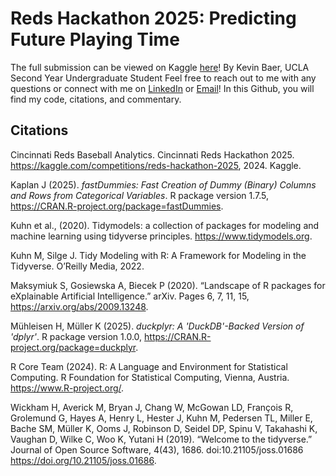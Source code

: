 # Reds Hackathon 2025: Predicting Future Playing Time
The full submission can be viewed on Kaggle [here]()!
By Kevin Baer, UCLA Second Year Undergraduate Student
Feel free to reach out to me with any questions or connect with me on [LinkedIn](https://www.linkedin.com/in/kevinmbaer/) or [Email](mailto:kevinbaer@ucla.edu)!
In this Github, you will find my code, citations, and commentary.

## Citations

Cincinnati Reds Baseball Analytics. Cincinnati Reds Hackathon 2025. <https://kaggle.com/competitions/reds-hackathon-2025>, 2024. Kaggle.

Kaplan J (2025). _fastDummies: Fast Creation of Dummy (Binary) Columns and Rows from Categorical Variables_. R package version 1.7.5, <https://CRAN.R-project.org/package=fastDummies>.

Kuhn et al., (2020). Tidymodels: a collection of packages for modeling and machine learning using tidyverse principles. <https://www.tidymodels.org>.

Kuhn M, Silge J. Tidy Modeling with R: A Framework for Modeling in the Tidyverse. O’Reilly Media, 2022.

Maksymiuk S, Gosiewska A, Biecek P (2020). “Landscape of R packages for eXplainable Artificial Intelligence.” arXiv. Pages 6, 7, 11, 15, <https://arxiv.org/abs/2009.13248>.

Mühleisen H, Müller K (2025). _duckplyr: A 'DuckDB'-Backed Version of 'dplyr'_. R package version 1.0.0, <https://CRAN.R-project.org/package=duckplyr>.

R Core Team (2024). R: A Language and Environment for Statistical Computing. R Foundation for Statistical Computing, Vienna, Austria. <https://www.R-project.org/>.

Wickham H, Averick M, Bryan J, Chang W, McGowan LD, François R, Grolemund G, Hayes A, Henry L, Hester J, Kuhn M, Pedersen TL, Miller E, Bache SM, Müller K, Ooms J, Robinson D, Seidel DP, Spinu V, Takahashi K, Vaughan D, Wilke C, Woo K, Yutani H (2019). “Welcome to the tidyverse.” Journal of Open Source Software, 4(43), 1686. doi:10.21105/joss.01686 <https://doi.org/10.21105/joss.01686>.
